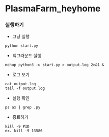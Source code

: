 # PlasmaFarm_heyhome 

### 실행하기
- 그냥 실행
```
python start.py
```
- 백그라운드 실행
```
nohup python3 -u start.py > output.log 2>&1 &
```
- 로그 보기
```
cat output.log
tail -f output.log
```
- 실행 확인
```
ps ax | grep .py
```
- 종료하기
```
kill -9 PID
ex. kill -9 13586
```
